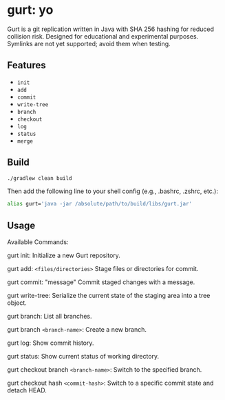 # gurt: yo

Gurt is a git replication written in Java with SHA 256 hashing for reduced collision risk. Designed for educational and experimental purposes.
Symlinks are not yet supported; avoid them when testing.

## Features

- `init`
- `add`
- `commit`
- `write-tree`
- `branch`
- `checkout`
- `log`
- `status`
- `merge` 


## Build

```bash
./gradlew clean build
```
Then add the following line to your shell config (e.g., .bashrc, .zshrc, etc.):
```bash
alias gurt='java -jar /absolute/path/to/build/libs/gurt.jar'
```


## Usage
Available Commands:


gurt init: Initialize a new Gurt repository.

gurt add: `<files/directories>`
Stage files or directories for commit.

gurt commit: "message"
Commit staged changes with a message.

gurt write-tree: Serialize the current state of the staging area into a tree object.

gurt branch:
List all branches.

gurt branch `<branch-name>`:
Create a new branch.

gurt log:
Show commit history.

gurt status:
Show current status of working directory.

gurt checkout branch `<branch-name>`:
Switch to the specified branch.

gurt checkout hash `<commit-hash>`:
Switch to a specific commit state and detach HEAD.

